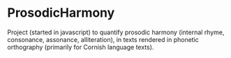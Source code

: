 # ProsodicHarmony
Project (started in javascript) to quantify prosodic harmony (internal rhyme, consonance, assonance, alliteration), in texts rendered in phonetic orthography (primarily for Cornish language texts).

